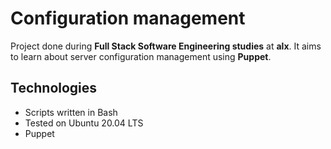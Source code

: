 # Configuration management
Project done during **Full Stack Software Engineering studies** at **alx**. It aims to learn about server configuration management using **Puppet**.

## Technologies
* Scripts written in Bash 
* Tested on Ubuntu 20.04 LTS
* Puppet 

